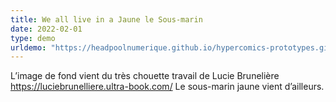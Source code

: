 ```yaml
---
title: We all live in a Jaune le Sous-marin
date: 2022-02-01
type: demo
urldemo: "https://headpoolnumerique.github.io/hypercomics-prototypes.github.io/horizontal-scroll/index.html"
---
```


L’image de fond vient du très chouette travail de Lucie Brunelière 
https://luciebrunelliere.ultra-book.com/
Le sous-marin jaune vient d’ailleurs.
